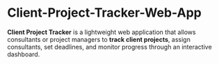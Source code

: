 # Client-Project-Tracker-Web-App
**Client Project Tracker** is a lightweight web application that allows consultants or project managers to **track client projects**, assign consultants, set deadlines, and monitor progress through an interactive dashboard.
